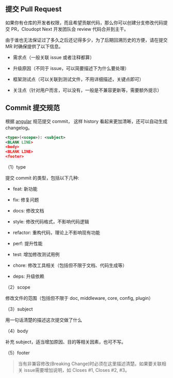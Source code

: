 ## 提交 Pull Request

如果你有仓库的开发者权限，而且希望贡献代码，那么你可以创建分支修改代码提交 PR，Cloudopt Next 开发团队会 review 代码合并到主干。

由于谁也无法保证过了多久之后还记得多少，为了后期回溯历史的方便，请在提交 MR 时确保提供了以下信息。

- 需求点（一般关联 issue 或者注释都算）

- 升级原因（不同于 issue，可以简要描述下为什么要处理）

- 框架测试点（可以关联到测试文件，不用详细描述，关键点即可）

- 关注点（针对用户而言，可以没有，一般是不兼容更新等，需要额外提示）

## Commit 提交规范

根据 [angular](https://github.com/angular/angular.js/blob/master/CONTRIBUTING.md#commit-message-format) 规范提交 commit， 这样 history 看起来更加清晰，还可以自动生成 changelog。

````xml
<type>(<scope>): <subject>
<BLANK LINE>
<body>
<BLANK LINE>
<footer>
````

（1）type

提交 commit 的类型，包括以下几种:

- feat: 新功能

- fix: 修复问题

- docs: 修改文档

- style: 修改代码格式，不影响代码逻辑

- refactor: 重构代码，理论上不影响现有功能

- perf: 提升性能

- test: 增加修改测试用例

- chore: 修改工具相关（包括但不限于文档、代码生成等）

- deps: 升级依赖

（2）scope

修改文件的范围（包括但不限于 doc, middleware, core, config, plugin）

（3）subject

用一句话清楚的描述这次提交做了什么

（4）body

补充 subject，适当增加原因、目的等相关因素，也可不写。

（5）footer

> 当有非兼容修改(Breaking Change)时必须在这里描述清楚。如果要关联相关 issue需要增加说明，如 Closes #1, Closes #2, #3。